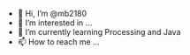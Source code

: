 - 👋 Hi, I’m @mb2180
- 👀 I’m interested in ...
- 🌱 I’m currently learning Processing and Java
- 📫 How to reach me ...

<!---
mb2180/mb2180 is a ✨ special ✨ repository because its `README.md` (this file) appears on your GitHub profile.
You can click the Preview link to take a look at your changes.
--->
